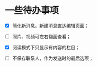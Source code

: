 # 一些待办事项

* [X] 简化新消息。新建消息直达编辑页面；
* [ ] 照片、视频可左右翻面查看；
* [X] 阅读模式下只显示有内容的栏目；
* [ ] 不保存联系人，作为发送时的最后选项；

